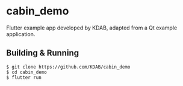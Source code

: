 # cabin_demo

Flutter example app developed by KDAB, adapted from a Qt example application.

## Building & Running

```shell
$ git clone https://github.com/KDAB/cabin_demo
$ cd cabin_demo
$ flutter run
```

